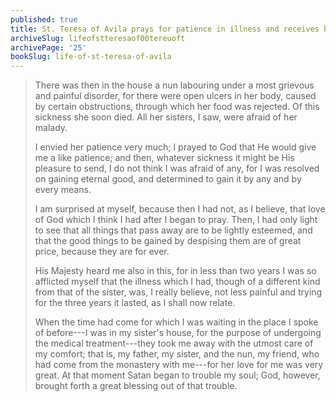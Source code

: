 ```yaml
---
published: true
title: St. Teresa of Avila prays for patience in illness and receives both
archiveSlug: lifeofstteresaof00tereuoft
archivePage: '25'
bookSlug: life-of-st-teresa-of-avila
---
```


> There was then in the house a nun labouring under a most grievous and painful disorder, for there were open ulcers in her body, caused by certain obstructions, through which her food was rejected. Of this sickness she soon died. All her sisters, I saw, were afraid of her malady.
>
> I envied her patience very much; I prayed to God that He would give me a like patience; and then, whatever sickness it might be His pleasure to send, I do not think I was afraid of any, for I was resolved on gaining eternal good, and determined to gain it by any and by every means.
>
> I am surprised at myself, because then I had not, as I believe, that love of God which I think I had after I began to pray. Then, I had only light to see that all things that pass away are to be lightly esteemed, and that the good things to be gained by despising them are of great price, because they are for ever.
>
> His Majesty heard me also in this, for in less than two years I was so afflicted myself that the illness which I had, though of a different kind from that of the sister, was, I really believe, not less painful and trying for the three years it lasted, as I shall now relate.
>
> When the time had come for which I was waiting in the place I spoke of before---I was in my sister's house, for the purpose of undergoing the medical treatment---they took me away with the utmost care of my comfort; that is, my father, my sister, and the nun, my friend, who had come from the monastery with me---for her love for me was very great. At that moment Satan began to trouble my soul; God, however, brought forth a great blessing out of that trouble.

